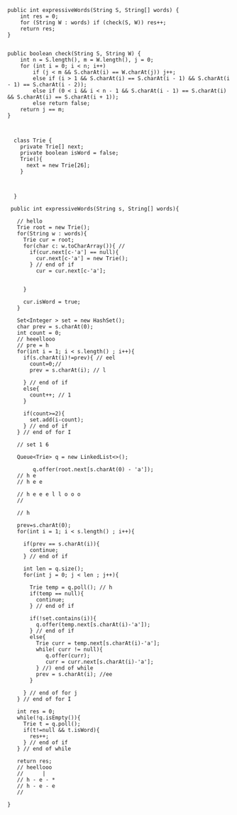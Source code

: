     public int expressiveWords(String S, String[] words) {
        int res = 0;
        for (String W : words) if (check(S, W)) res++;
        return res;
    }


    public boolean check(String S, String W) {
        int n = S.length(), m = W.length(), j = 0;
        for (int i = 0; i < n; i++)
            if (j < m && S.charAt(i) == W.charAt(j)) j++;
            else if (i > 1 && S.charAt(i) == S.charAt(i - 1) && S.charAt(i - 1) == S.charAt(i - 2));
            else if (0 < i && i < n - 1 && S.charAt(i - 1) == S.charAt(i) && S.charAt(i) == S.charAt(i + 1));
            else return false;
        return j == m;
    }



      class Trie {
        private Trie[] next;
        private boolean isWord = false;
        Trie(){
          next = new Trie[26];
        }



      }

     public int expressiveWords(String s, String[] words){

       // hello
       Trie root = new Trie();
       for(String w : words){
         Trie cur = root;
         for(char c: w.toCharArray()){ //
           if(cur.next[c-'a'] == null){
             cur.next[c-'a'] = new Trie();
           } // end of if
             cur = cur.next[c-'a'];


         }

         cur.isWord = true;
       }

       Set<Integer > set = new HashSet();
       char prev = s.charAt(0);
       int count = 0;
       // heeellooo
       // pre = h
       for(int i = 1; i < s.length() ; i++){
         if(s.charAt(i)!=prev){ // eel
           count=0;//
           prev = s.charAt(i); // l

         } // end of if
         else{
           count++; // 1
         }

         if(count>=2){
           set.add(i-count);
         } // end of if
       } // end of for I

       // set 1 6

       Queue<Trie> q = new LinkedList<>();

            q.offer(root.next[s.charAt(0) - 'a']);
       // h e
       // h e e

       // h e e e l l o o o
       //

       // h

       prev=s.charAt(0);
       for(int i = 1; i < s.length() ; i++){

         if(prev == s.charAt(i)){
           continue;
         } // end of if

         int len = q.size();
         for(int j = 0; j < len ; j++){

           Trie temp = q.poll(); // h
           if(temp == null){
             continue;
           } // end of if

           if(!set.contains(i)){
             q.offer(temp.next[s.charAt(i)-'a']);
           } // end of if
           else{
             Trie curr = temp.next[s.charAt(i)-'a'];
             while( curr != null){
                q.offer(curr);
                curr = curr.next[s.charAt(i)-'a'];
             } //) end of while
             prev = s.charAt(i); //ee
           }

         } // end of for j
       } // end of for I

       int res = 0;
       while(!q.isEmpty()){
         Trie t = q.poll();
         if(t!=null && t.isWord){
           res++;
         } // end of if
       } // end of while

       return res;
       // heellooo
       //      |
       // h - e - *
       // h - e - e
       //

    } 
